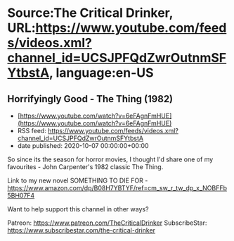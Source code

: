 # Source:The Critical Drinker, URL:https://www.youtube.com/feeds/videos.xml?channel_id=UCSJPFQdZwrOutnmSFYtbstA, language:en-US

## Horrifyingly Good - The Thing (1982)
 - [https://www.youtube.com/watch?v=6eFAgnFmHUE](https://www.youtube.com/watch?v=6eFAgnFmHUE)
 - RSS feed: https://www.youtube.com/feeds/videos.xml?channel_id=UCSJPFQdZwrOutnmSFYtbstA
 - date published: 2020-10-07 00:00:00+00:00

So since its the season for horror movies, I thought I'd share one of my favourites - John Carpenter's 1982 classic The Thing. 


Link to my new novel SOMETHING TO DIE FOR - https://www.amazon.com/dp/B08H7YBTYF/ref=cm_sw_r_tw_dp_x_NOBFFb5BH07F4


Want to help support this channel in other ways? 


Patreon: https://www.patreon.com/TheCriticalDrinker
SubscribeStar: https://www.subscribestar.com/the-critical-drinker

